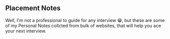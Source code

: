 ## Placement Notes 
Well, I'm not a professional to guide for any interview 😁, but these are some of my Personal Notes collcted from bulk of websites, that will help you ace your next interview.
